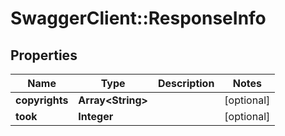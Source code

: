 # SwaggerClient::ResponseInfo

## Properties
Name | Type | Description | Notes
------------ | ------------- | ------------- | -------------
**copyrights** | **Array&lt;String&gt;** |  | [optional] 
**took** | **Integer** |  | [optional] 


